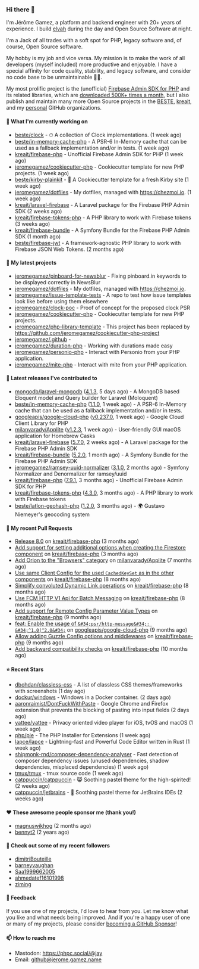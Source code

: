 ### Hi there 👋

I'm Jérôme Gamez, a platform and backend engineer with 20+ years of experience.
I build [elvah](https://www.elvah.de) during the day and Open Source Software
at night.

I'm a Jack of all trades with a soft spot for PHP, legacy software and,
of course, Open Source software.

My hobby is my job and vice versa. My mission is to make the work of all
developers (myself included) more productive and enjoyable.
I have a special affinity for code quality, stability, and legacy software,
and consider no code base to be unmaintainable 💪🏻.

My most prolific project is the (unofficial)
[Firebase Admin SDK for PHP](https://github.com/kreait/firebase-php) and its
related libraries, which are
[downloaded 500K+ times a month](https://packagist.org/packages/kreait/firebase-php/stats), but I also publish and maintain many more Open Source
projects in the [BESTE](https://github.com/beste),
[kreait](https://github.com/kreait), and my
[personal](https://github.com/jeromegamez) GitHub organizations.

#### 👷 What I'm currently working on

- [beste/clock](https://github.com/beste/clock) - ⏱ A collection of Clock implementations. (1 week ago)
- [beste/in-memory-cache-php](https://github.com/beste/in-memory-cache-php) - A PSR-6 In-Memory cache that can be used as a fallback implementation and/or in tests. (1 week ago)
- [kreait/firebase-php](https://github.com/kreait/firebase-php) - Unofficial Firebase Admin SDK for PHP (1 week ago)
- [jeromegamez/cookiecutter-php](https://github.com/jeromegamez/cookiecutter-php) - Cookiecutter template for new PHP projects. (1 week ago)
- [beste/kirby-plainkit](https://github.com/beste/kirby-plainkit) - 🍪 A Cookiecutter template for a fresh Kirby site (1 week ago)
- [jeromegamez/dotfiles](https://github.com/jeromegamez/dotfiles) - My dotfiles, managed with https://chezmoi.io. (1 week ago)
- [kreait/laravel-firebase](https://github.com/kreait/laravel-firebase) - A Laravel package for the Firebase PHP Admin SDK (2 weeks ago)
- [kreait/firebase-tokens-php](https://github.com/kreait/firebase-tokens-php) - A PHP library to work with Firebase tokens (3 weeks ago)
- [kreait/firebase-bundle](https://github.com/kreait/firebase-bundle) - A Symfony Bundle for the Firebase PHP Admin SDK (1 month ago)
- [beste/firebase-jwt](https://github.com/beste/firebase-jwt) - A framework-agnostic PHP library to work with Firebase JSON Web Tokens. (2 months ago)

#### 🌱 My latest projects

- [jeromegamez/pinboard-for-newsblur](https://github.com/jeromegamez/pinboard-for-newsblur) - Fixing pinboard.in keywords to be displayed correctly in NewsBlur
- [jeromegamez/dotfiles](https://github.com/jeromegamez/dotfiles) - My dotfiles, managed with https://chezmoi.io.
- [jeromegamez/issue-template-tests](https://github.com/jeromegamez/issue-template-tests) - A repo to test how issue templates look like before using them elsewhere
- [jeromegamez/clock-poc](https://github.com/jeromegamez/clock-poc) - Proof of concept for the proposed clock PSR
- [jeromegamez/cookiecutter-php](https://github.com/jeromegamez/cookiecutter-php) - Cookiecutter template for new PHP projects.
- [jeromegamez/php-library-template](https://github.com/jeromegamez/php-library-template) - This project has been replaced by https://github.com/jeromegamez/cookiecutter-php-project
- [jeromegamez/.github](https://github.com/jeromegamez/.github) - 
- [jeromegamez/duration-php](https://github.com/jeromegamez/duration-php) - Working with durations made easy
- [jeromegamez/personio-php](https://github.com/jeromegamez/personio-php) - Interact with Personio from your PHP application.
- [jeromegamez/mite-php](https://github.com/jeromegamez/mite-php) - Interact with mite from your PHP application.

#### 🔭 Latest releases I've contributed to

- [mongodb/laravel-mongodb](https://github.com/mongodb/laravel-mongodb) ([4.1.3](https://github.com/mongodb/laravel-mongodb/releases/tag/4.1.3), 5 days ago) - A MongoDB based Eloquent model and Query builder for Laravel (Moloquent)
- [beste/in-memory-cache-php](https://github.com/beste/in-memory-cache-php) ([1.1.0](https://github.com/beste/in-memory-cache-php/releases/tag/1.1.0), 1 week ago) - A PSR-6 In-Memory cache that can be used as a fallback implementation and/or in tests.
- [googleapis/google-cloud-php](https://github.com/googleapis/google-cloud-php) ([v0.237.0](https://github.com/googleapis/google-cloud-php/releases/tag/v0.237.0), 1 week ago) - Google Cloud Client Library for PHP
- [milanvarady/Applite](https://github.com/milanvarady/Applite) ([v1.2.3](https://github.com/milanvarady/Applite/releases/tag/v1.2.3), 1 week ago) - User-friendly GUI macOS application for Homebrew Casks
- [kreait/laravel-firebase](https://github.com/kreait/laravel-firebase) ([5.7.0](https://github.com/kreait/laravel-firebase/releases/tag/5.7.0), 2 weeks ago) - A Laravel package for the Firebase PHP Admin SDK
- [kreait/firebase-bundle](https://github.com/kreait/firebase-bundle) ([5.2.0](https://github.com/kreait/firebase-bundle/releases/tag/5.2.0), 1 month ago) - A Symfony Bundle for the Firebase PHP Admin SDK
- [jeromegamez/ramsey-uuid-normalizer](https://github.com/jeromegamez/ramsey-uuid-normalizer) ([3.1.0](https://github.com/jeromegamez/ramsey-uuid-normalizer/releases/tag/3.1.0), 2 months ago) - Symfony Normalizer and Denormalizer for ramsey/uuid
- [kreait/firebase-php](https://github.com/kreait/firebase-php) ([7.9.1](https://github.com/kreait/firebase-php/releases/tag/7.9.1), 3 months ago) - Unofficial Firebase Admin SDK for PHP
- [kreait/firebase-tokens-php](https://github.com/kreait/firebase-tokens-php) ([4.3.0](https://github.com/kreait/firebase-tokens-php/releases/tag/4.3.0), 3 months ago) - A PHP library to work with Firebase tokens
- [beste/latlon-geohash-php](https://github.com/beste/latlon-geohash-php) ([1.2.0](https://github.com/beste/latlon-geohash-php/releases/tag/1.2.0), 3 months ago) - 🌍 Gustavo Niemeyer&#39;s geocoding system

#### 🔨 My recent Pull Requests

- [Release 8.0](https://github.com/kreait/firebase-php/pull/847) on [kreait/firebase-php](https://github.com/kreait/firebase-php) (3 months ago)
- [Add support for setting additional options when creating the Firestore component](https://github.com/kreait/firebase-php/pull/840) on [kreait/firebase-php](https://github.com/kreait/firebase-php) (3 months ago)
- [Add Orion to the &#34;Browsers&#34; category](https://github.com/milanvarady/Applite/pull/21) on [milanvarady/Applite](https://github.com/milanvarady/Applite) (7 months ago)
- [Use same Client Config for the used `CachedKeySet` as in the other components](https://github.com/kreait/firebase-php/pull/813) on [kreait/firebase-php](https://github.com/kreait/firebase-php) (8 months ago)
- [Simplify convoluted Dynamic Link operations](https://github.com/kreait/firebase-php/pull/810) on [kreait/firebase-php](https://github.com/kreait/firebase-php) (8 months ago)
- [Use FCM HTTP V1 Api for Batch Messaging](https://github.com/kreait/firebase-php/pull/805) on [kreait/firebase-php](https://github.com/kreait/firebase-php) (8 months ago)
- [Add support for Remote Config Parameter Value Types](https://github.com/kreait/firebase-php/pull/801) on [kreait/firebase-php](https://github.com/kreait/firebase-php) (9 months ago)
- [feat: Enable the usage of `&#34;psr/http-message&#34;: &#34;^1.0|^2.0&#34;`](https://github.com/googleapis/google-cloud-php/pull/6338) on [googleapis/google-cloud-php](https://github.com/googleapis/google-cloud-php) (9 months ago)
- [Allow adding Guzzle Config options and middlewares](https://github.com/kreait/firebase-php/pull/799) on [kreait/firebase-php](https://github.com/kreait/firebase-php) (9 months ago)
- [Add backward compatibility checks](https://github.com/kreait/firebase-php/pull/792) on [kreait/firebase-php](https://github.com/kreait/firebase-php) (10 months ago)

#### ⭐ Recent Stars

- [dbohdan/classless-css](https://github.com/dbohdan/classless-css) - A list of classless CSS themes/frameworks with screenshots (1 day ago)
- [dockur/windows](https://github.com/dockur/windows) - Windows in a Docker container. (2 days ago)
- [aaronraimist/DontFuckWithPaste](https://github.com/aaronraimist/DontFuckWithPaste) - Google Chrome and Firefox extension that prevents the blocking of pasting into input fields (2 days ago)
- [yattee/yattee](https://github.com/yattee/yattee) - Privacy oriented video player for iOS, tvOS and macOS (1 week ago)
- [php/pie](https://github.com/php/pie) - The PHP Installer for Extensions (1 week ago)
- [lapce/lapce](https://github.com/lapce/lapce) - Lightning-fast and Powerful Code Editor written in Rust (1 week ago)
- [shipmonk-rnd/composer-dependency-analyser](https://github.com/shipmonk-rnd/composer-dependency-analyser) - Fast detection of composer dependency issues (unused dependencies, shadow dependencies, misplaced dependencies) (1 week ago)
- [tmux/tmux](https://github.com/tmux/tmux) - tmux source code (1 week ago)
- [catppuccin/catppuccin](https://github.com/catppuccin/catppuccin) - 😸 Soothing pastel theme for the high-spirited! (2 weeks ago)
- [catppuccin/jetbrains](https://github.com/catppuccin/jetbrains) - 🧠 Soothing pastel theme for JetBrains IDEs (2 weeks ago)

#### ❤️ These awesome people sponsor me (thank you!)

- [magnuswikhog](https://github.com/magnuswikhog) (2 months ago)
- [bennyt2](https://github.com/bennyt2) (2 years ago)

#### 👯 Check out some of my recent followers

- [dimitriBouteille](https://github.com/dimitriBouteille)
- [barneyvaughan](https://github.com/barneyvaughan)
- [Saa1999662005](https://github.com/Saa1999662005)
- [ahmedatef16101998](https://github.com/ahmedatef16101998)
- [ziming](https://github.com/ziming)

#### 💬 Feedback

If you use one of my projects, I'd love to hear from you. Let me know what you
like and what needs being improved. And if you're a happy user of one or
many of my projects, please consider
[becoming a GitHub Sponsor](https://github.com/sponsors/jeromegamez)!

#### 📫 How to reach me

- Mastodon: https://phpc.social/@jay
- Email: github@jerome.gamez.name
